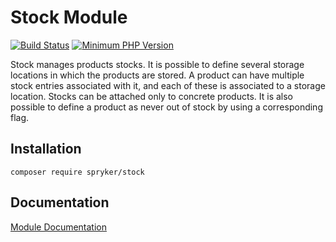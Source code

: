 # Stock Module
[![Build Status](https://travis-ci.org/spryker/stock.svg)](https://travis-ci.org/spryker/stock)
[![Minimum PHP Version](https://img.shields.io/badge/php-%3E%3D%207.2-8892BF.svg)](https://php.net/)

Stock manages products stocks. It is possible to define several storage locations in which the products are stored. A product can have multiple stock entries associated with it, and each of these is associated to a storage location. Stocks can be attached only to concrete products. It is also possible to define a product as never out of stock by using a corresponding flag.

## Installation

```
composer require spryker/stock
```

## Documentation

[Module Documentation](https://academy.spryker.com/developing_with_spryker/module_guide/inventory/stock.html)
